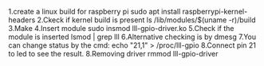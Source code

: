 1.create a linux build for raspberry pi
	sudo apt install raspberrypi-kernel-headers
2.Ckeck if kernel build is present
	ls /lib/modules/$(uname -r)/build
3.Make
4.Insert module
	sudo insmod lll-gpio-driver.ko
5.Check if the module is inserted
	lsmod | grep lll
6.Alternative checking is by
	dmesg
7.You can change status by the cmd:
	echo "21,1" > /proc/lll-gpio
8.Connect pin 21 to led to see the result.
8.Removing driver
	rmmod lll-gpio-driver

